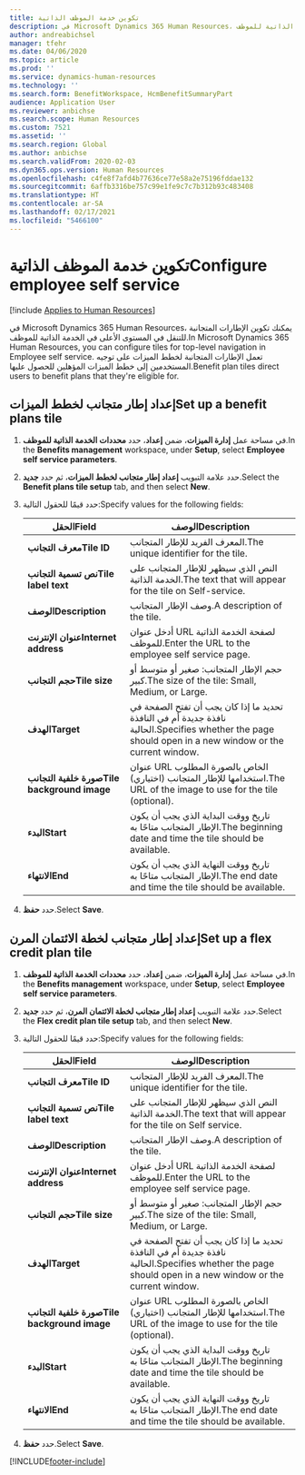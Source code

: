 ```yaml
---
title: تكوين خدمة الموظف الذاتية
description: في Microsoft Dynamics 365 Human Resources، يمكنك تكوين الإطارات المتجانبة للتنقل في المستوى الأعلى في الخدمة الذاتية للموظف.
author: andreabichsel
manager: tfehr
ms.date: 04/06/2020
ms.topic: article
ms.prod: ''
ms.service: dynamics-human-resources
ms.technology: ''
ms.search.form: BenefitWorkspace, HcmBenefitSummaryPart
audience: Application User
ms.reviewer: anbichse
ms.search.scope: Human Resources
ms.custom: 7521
ms.assetid: ''
ms.search.region: Global
ms.author: anbichse
ms.search.validFrom: 2020-02-03
ms.dyn365.ops.version: Human Resources
ms.openlocfilehash: c4fe8f7afd4b77636ce77e58a2e75196fddae132
ms.sourcegitcommit: 6affb3316be757c99e1fe9c7c7b312b93c483408
ms.translationtype: HT
ms.contentlocale: ar-SA
ms.lasthandoff: 02/17/2021
ms.locfileid: "5466100"
---
```

# <a name="configure-employee-self-service"></a><span data-ttu-id="d80a8-103">تكوين خدمة الموظف الذاتية</span><span class="sxs-lookup"><span data-stu-id="d80a8-103">Configure employee self service</span></span>

[!include [Applies to Human Resources](../includes/applies-to-hr.md)]

<span data-ttu-id="d80a8-104">في Microsoft Dynamics 365 Human Resources، يمكنك تكوين الإطارات المتجانبة للتنقل في المستوى الأعلى في الخدمة الذاتية للموظف.</span><span class="sxs-lookup"><span data-stu-id="d80a8-104">In Microsoft Dynamics 365 Human Resources, you can configure tiles for top-level navigation in Employee self service.</span></span> <span data-ttu-id="d80a8-105">تعمل الإطارات المتجانبة لخطط الميزات على توجيه المستخدمين إلى خطط الميزات المؤهلين للحصول عليها.</span><span class="sxs-lookup"><span data-stu-id="d80a8-105">Benefit plan tiles direct users to benefit plans that they're eligible for.</span></span>

## <a name="set-up-a-benefit-plans-tile"></a><span data-ttu-id="d80a8-106">إعداد إطار متجانب لخطط الميزات</span><span class="sxs-lookup"><span data-stu-id="d80a8-106">Set up a benefit plans tile</span></span>

1. <span data-ttu-id="d80a8-107">في مساحة عمل **إدارة الميزات**، ضمن **إعداد**، حدد **محددات الخدمة الذاتية للموظف**.</span><span class="sxs-lookup"><span data-stu-id="d80a8-107">In the **Benefits management** workspace, under **Setup**, select **Employee self service parameters**.</span></span>

2. <span data-ttu-id="d80a8-108">حدد علامة التبويب **إعداد إطار متجانب لخطط الميزات**، ثم حدد **جديد**.</span><span class="sxs-lookup"><span data-stu-id="d80a8-108">Select the **Benefit plans tile setup** tab, and then select **New**.</span></span>

3. <span data-ttu-id="d80a8-109">حدد قيمًا للحقول التالية:</span><span class="sxs-lookup"><span data-stu-id="d80a8-109">Specify values for the following fields:</span></span>

   | <span data-ttu-id="d80a8-110">الحقل</span><span class="sxs-lookup"><span data-stu-id="d80a8-110">Field</span></span> | <span data-ttu-id="d80a8-111">‏‏الوصف</span><span class="sxs-lookup"><span data-stu-id="d80a8-111">Description</span></span> |
   | --- | --- |
   | <span data-ttu-id="d80a8-112">**معرف التجانب**</span><span class="sxs-lookup"><span data-stu-id="d80a8-112">**Tile ID**</span></span> | <span data-ttu-id="d80a8-113">المعرف الفريد للإطار المتجانب.</span><span class="sxs-lookup"><span data-stu-id="d80a8-113">The unique identifier for the tile.</span></span> |
   | <span data-ttu-id="d80a8-114">**نص تسمية التجانب**</span><span class="sxs-lookup"><span data-stu-id="d80a8-114">**Tile label text**</span></span> | <span data-ttu-id="d80a8-115">النص الذي سيظهر للإطار المتجانب على الخدمة الذاتية.</span><span class="sxs-lookup"><span data-stu-id="d80a8-115">The text that will appear for the tile on Self-service.</span></span> |
   | <span data-ttu-id="d80a8-116">**‏‏الوصف**</span><span class="sxs-lookup"><span data-stu-id="d80a8-116">**Description**</span></span> | <span data-ttu-id="d80a8-117">وصف الإطار المتجانب.</span><span class="sxs-lookup"><span data-stu-id="d80a8-117">A description of the tile.</span></span> |
   | <span data-ttu-id="d80a8-118">**عنوان الإنترنت**</span><span class="sxs-lookup"><span data-stu-id="d80a8-118">**Internet address**</span></span> | <span data-ttu-id="d80a8-119">أدخل عنوان URL لصفحة الخدمة الذاتية للموظف.</span><span class="sxs-lookup"><span data-stu-id="d80a8-119">Enter the URL to the employee self service page.</span></span> |
   | <span data-ttu-id="d80a8-120">**حجم التجانب**</span><span class="sxs-lookup"><span data-stu-id="d80a8-120">**Tile size**</span></span> | <span data-ttu-id="d80a8-121">حجم الإطار المتجانب: صغير أو متوسط أو كبير.</span><span class="sxs-lookup"><span data-stu-id="d80a8-121">The size of the tile: Small, Medium, or Large.</span></span> |
   | <span data-ttu-id="d80a8-122">**الهدف**</span><span class="sxs-lookup"><span data-stu-id="d80a8-122">**Target**</span></span> | <span data-ttu-id="d80a8-123">تحديد ما إذا كان يجب أن تفتح الصفحة في نافذة جديدة أم في النافذة الحالية.</span><span class="sxs-lookup"><span data-stu-id="d80a8-123">Specifies whether the page should open in a new window or the current window.</span></span> |
   | <span data-ttu-id="d80a8-124">**صورة خلفية التجانب**</span><span class="sxs-lookup"><span data-stu-id="d80a8-124">**Tile background image**</span></span> | <span data-ttu-id="d80a8-125">عنوان URL الخاص بالصورة المطلوب استخدامها للإطار المتجانب (اختياري).</span><span class="sxs-lookup"><span data-stu-id="d80a8-125">The URL of the image to use for the tile (optional).</span></span> |
   | <span data-ttu-id="d80a8-126">**البدء**</span><span class="sxs-lookup"><span data-stu-id="d80a8-126">**Start**</span></span> | <span data-ttu-id="d80a8-127">تاريخ ووقت البداية الذي يجب أن يكون الإطار المتجانب متاحًا به.</span><span class="sxs-lookup"><span data-stu-id="d80a8-127">The beginning date and time the tile should be available.</span></span> |
   | <span data-ttu-id="d80a8-128">**الانتهاء**</span><span class="sxs-lookup"><span data-stu-id="d80a8-128">**End**</span></span> | <span data-ttu-id="d80a8-129">تاريخ ووقت النهاية الذي يجب أن يكون الإطار المتجانب متاحًا به.</span><span class="sxs-lookup"><span data-stu-id="d80a8-129">The end date and time the tile should be available.</span></span> |

4. <span data-ttu-id="d80a8-130">حدد **حفظ**.</span><span class="sxs-lookup"><span data-stu-id="d80a8-130">Select **Save**.</span></span>

## <a name="set-up-a-flex-credit-plan-tile"></a><span data-ttu-id="d80a8-131">إعداد إطار متجانب لخطة الائتمان المرن</span><span class="sxs-lookup"><span data-stu-id="d80a8-131">Set up a flex credit plan tile</span></span>

1. <span data-ttu-id="d80a8-132">في مساحة عمل **إدارة الميزات**، ضمن **إعداد**، حدد **محددات الخدمة الذاتية للموظف**.</span><span class="sxs-lookup"><span data-stu-id="d80a8-132">In the **Benefits management** workspace, under **Setup**, select **Employee self service parameters**.</span></span>

2. <span data-ttu-id="d80a8-133">حدد علامة التبويب **إعداد إطار متجانب لخطة الائتمان المرن**، ثم حدد **جديد**.</span><span class="sxs-lookup"><span data-stu-id="d80a8-133">Select the **Flex credit plan tile setup** tab, and then select **New**.</span></span>

3. <span data-ttu-id="d80a8-134">حدد قيمًا للحقول التالية:</span><span class="sxs-lookup"><span data-stu-id="d80a8-134">Specify values for the following fields:</span></span>

   | <span data-ttu-id="d80a8-135">الحقل</span><span class="sxs-lookup"><span data-stu-id="d80a8-135">Field</span></span> | <span data-ttu-id="d80a8-136">‏‏الوصف</span><span class="sxs-lookup"><span data-stu-id="d80a8-136">Description</span></span> |
   | --- | --- |
   | <span data-ttu-id="d80a8-137">**معرف التجانب**</span><span class="sxs-lookup"><span data-stu-id="d80a8-137">**Tile ID**</span></span> | <span data-ttu-id="d80a8-138">المعرف الفريد للإطار المتجانب.</span><span class="sxs-lookup"><span data-stu-id="d80a8-138">The unique identifier for the tile.</span></span> |
   | <span data-ttu-id="d80a8-139">**نص تسمية التجانب**</span><span class="sxs-lookup"><span data-stu-id="d80a8-139">**Tile label text**</span></span> | <span data-ttu-id="d80a8-140">النص الذي سيظهر للإطار المتجانب على الخدمة الذاتية.</span><span class="sxs-lookup"><span data-stu-id="d80a8-140">The text that will appear for the tile on Self service.</span></span> |
   | <span data-ttu-id="d80a8-141">**‏‏الوصف**</span><span class="sxs-lookup"><span data-stu-id="d80a8-141">**Description**</span></span> | <span data-ttu-id="d80a8-142">وصف الإطار المتجانب.</span><span class="sxs-lookup"><span data-stu-id="d80a8-142">A description of the tile.</span></span> |
   | <span data-ttu-id="d80a8-143">**عنوان الإنترنت**</span><span class="sxs-lookup"><span data-stu-id="d80a8-143">**Internet address**</span></span> | <span data-ttu-id="d80a8-144">أدخل عنوان URL لصفحة الخدمة الذاتية للموظف.</span><span class="sxs-lookup"><span data-stu-id="d80a8-144">Enter the URL to the employee self service page.</span></span> |
   | <span data-ttu-id="d80a8-145">**حجم التجانب**</span><span class="sxs-lookup"><span data-stu-id="d80a8-145">**Tile size**</span></span> | <span data-ttu-id="d80a8-146">حجم الإطار المتجانب: صغير أو متوسط أو كبير.</span><span class="sxs-lookup"><span data-stu-id="d80a8-146">The size of the tile: Small, Medium, or Large.</span></span> |
   | <span data-ttu-id="d80a8-147">**الهدف**</span><span class="sxs-lookup"><span data-stu-id="d80a8-147">**Target**</span></span> | <span data-ttu-id="d80a8-148">تحديد ما إذا كان يجب أن تفتح الصفحة في نافذة جديدة أم في النافذة الحالية.</span><span class="sxs-lookup"><span data-stu-id="d80a8-148">Specifies whether the page should open in a new window or the current window.</span></span> |
   | <span data-ttu-id="d80a8-149">**صورة خلفية التجانب**</span><span class="sxs-lookup"><span data-stu-id="d80a8-149">**Tile background image**</span></span> | <span data-ttu-id="d80a8-150">عنوان URL الخاص بالصورة المطلوب استخدامها للإطار المتجانب (اختياري).</span><span class="sxs-lookup"><span data-stu-id="d80a8-150">The URL of the image to use for the tile (optional).</span></span> |
   | <span data-ttu-id="d80a8-151">**البدء**</span><span class="sxs-lookup"><span data-stu-id="d80a8-151">**Start**</span></span> | <span data-ttu-id="d80a8-152">تاريخ ووقت البداية الذي يجب أن يكون الإطار المتجانب متاحًا به.</span><span class="sxs-lookup"><span data-stu-id="d80a8-152">The beginning date and time the tile should be available.</span></span> |
   | <span data-ttu-id="d80a8-153">**الانتهاء**</span><span class="sxs-lookup"><span data-stu-id="d80a8-153">**End**</span></span> | <span data-ttu-id="d80a8-154">تاريخ ووقت النهاية الذي يجب أن يكون الإطار المتجانب متاحًا به.</span><span class="sxs-lookup"><span data-stu-id="d80a8-154">The end date and time the tile should be available.</span></span> |

4. <span data-ttu-id="d80a8-155">حدد **حفظ**.</span><span class="sxs-lookup"><span data-stu-id="d80a8-155">Select **Save**.</span></span>


[!INCLUDE[footer-include](../includes/footer-banner.md)]